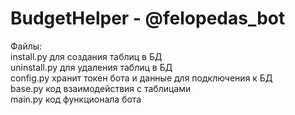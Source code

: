 # BudgetHelper - @felopedas_bot
Файлы:\
install.py для создания таблиц в БД\
uninstall.py для удаления таблиц в БД\
config.py хранит токен бота и данные для подключения к БД\
base.py код взаимодействия с таблицами\
main.py код функционала бота
